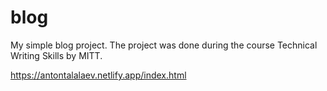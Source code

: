 # blog
My simple blog project. 
The project was done during the course Technical Writing Skills by MITT.

https://antontalalaev.netlify.app/index.html
